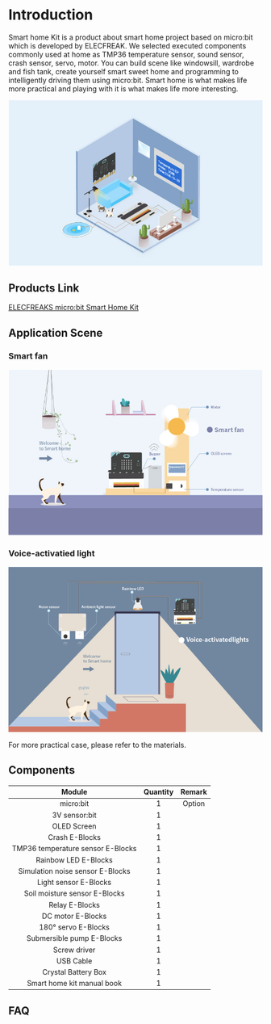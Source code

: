 # Introduction

Smart home Kit is a product about smart home project based on micro:bit which is developed by ELECFREAK. We selected executed components commonly used at home as TMP36 temperature sensor, sound sensor, crash sensor, servo, motor. You can build scene like windowsill, wardrobe and fish tank, create yourself smart sweet home and programming to intelligently driving them using micro:bit.
Smart home is what makes life more practical and playing with it is what makes life more interesting.

![](./images/uucCMNM.jpg)

## Products Link

[ELECFREAKS micro:bit Smart Home Kit](https://www.elecfreaks.com/micro-bit-smart-home-kit.html)

## Application Scene

### Smart fan
![](./images/XJbqrkd.jpg)

### Voice-activatied light
![](./images/TjI8a2b.jpg)

For more practical case, please refer to the materials.

## Components


Module | Quantity | Remark
:-: | :-: | :-:
micro:bit|1|Option
3V sensor:bit|1|
OLED Screen|1|
Crash E-Blocks|1|
TMP36 temperature sensor E-Blocks|1|
Rainbow LED E-Blocks|1|
Simulation noise sensor E-Blocks|1|
Light sensor E-Blocks|1|
Soil moisture sensor E-Blocks|1|
Relay E-Blocks|1|
DC motor E-Blocks|1|
180° servo E-Blocks|1|
Submersible pump E-Blocks|1|
Screw driver|1|
USB Cable|1|
Crystal Battery Box	|1|
Smart home kit manual book|1|

## FAQ
